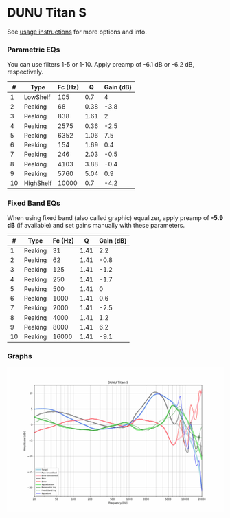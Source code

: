 # DUNU Titan S
See [usage instructions](https://github.com/jaakkopasanen/AutoEq#usage) for more options and info.

### Parametric EQs
You can use filters 1-5 or 1-10. Apply preamp of -6.1 dB or -6.2 dB, respectively.

|   # | Type      |   Fc (Hz) |    Q |   Gain (dB) |
|-----|-----------|-----------|------|-------------|
|   1 | LowShelf  |       105 | 0.7  |         4   |
|   2 | Peaking   |        68 | 0.38 |        -3.8 |
|   3 | Peaking   |       838 | 1.61 |         2   |
|   4 | Peaking   |      2575 | 0.36 |        -2.5 |
|   5 | Peaking   |      6352 | 1.06 |         7.5 |
|   6 | Peaking   |       154 | 1.69 |         0.4 |
|   7 | Peaking   |       246 | 2.03 |        -0.5 |
|   8 | Peaking   |      4103 | 3.88 |        -0.4 |
|   9 | Peaking   |      5760 | 5.04 |         0.9 |
|  10 | HighShelf |     10000 | 0.7  |        -4.2 |

### Fixed Band EQs
When using fixed band (also called graphic) equalizer, apply preamp of **-5.9 dB** (if available) and set gains manually with these parameters.

|   # | Type    |   Fc (Hz) |    Q |   Gain (dB) |
|-----|---------|-----------|------|-------------|
|   1 | Peaking |        31 | 1.41 |         2.2 |
|   2 | Peaking |        62 | 1.41 |        -0.8 |
|   3 | Peaking |       125 | 1.41 |        -1.2 |
|   4 | Peaking |       250 | 1.41 |        -1.7 |
|   5 | Peaking |       500 | 1.41 |         0   |
|   6 | Peaking |      1000 | 1.41 |         0.6 |
|   7 | Peaking |      2000 | 1.41 |        -2.5 |
|   8 | Peaking |      4000 | 1.41 |         1.2 |
|   9 | Peaking |      8000 | 1.41 |         6.2 |
|  10 | Peaking |     16000 | 1.41 |        -9.1 |

### Graphs
![](./DUNU%20Titan%20S.png)
